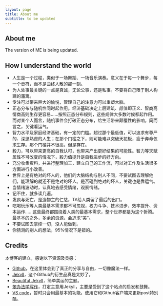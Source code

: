 ```yaml
---
layout: page
title: About me
subtitle: to be updated
---
```


## About me

The version of ME is being updated.

## How I understand the world

- 人生是一个过程，类似于一场舞蹈、一场音乐演奏。意义在于每一个舞步，每一个音符，而不是曲终人散的那一刻。
- 为人处事最关键的一点是真诚，无论公事，还是私事。不要将自己限于别人构建的藩篱。
- 专注可以带来巨大的愉悦，管理自己的注意力可以重塑大脑。
- 正态分布与随机性同时起作用。经济基础决定上层建筑、颜值即正义、智商高情商高则生存更容易……按照正态分布规则，这些规律大多数时候都起作用。而对某个人而言，随机事件会打破正态分布，给生活带来颠覆性的影响。简而言之，关键看运气。
- 智力水平及家庭经济基础，有一定的门槛。超过那个最低值，可以追求有尊严的、深思熟虑的人生；在那个门槛之下，则可能难以突破天花板，疲于奔命仅求生存。那个门槛并不很高，但是存在。
- 毅力，可以带来更高的自我认可，也带来产出更好结果的可能性。智力等天赋属性不可改变的情况下，毅力值提升是自我进步的好方向。
- 充分收集资料，并进行整理加工，建立自己的工作流，可以对工作及生活很多方面进行小改善。
- 世界上是有绝对的坏人的，他们的大脑结构与别人不同，不要试图去理解他们，能理解的就还不是绝对的坏人。是否碰到绝对的坏人，关键也是靠运气。
- 当情绪波动时，认真地去感受情绪，观察情绪。
- 记不住，就多读几遍。
- 发疯与死亡，是造物主的仁慈，TA给人类留了最后的出口。
- 吃喝玩乐等人类最基本需求都不可忽视，权力斗争、技术进步、效率提升、资本运作……这些最终都围绕着人类的最基本需求，整个世界都是为这个折腾。最基本的之外，多余的资源，会追求“美”。
- 不要试图去掌控一切，没人能做到。
- 你猜测的别人的想法，95%情况下是错的。

## Credits

本博客的建立，感谢以下资源及灵感：
 - [Github](www.github.com)，在这里体会到了真正的分享与自由，一切像魔法一样。
 - [Jekyll](https://jekyllrb.com/)，这个Github的衍生品真是太妙了。
 - [Beautiful Jekyll](https://deanattali.com/beautiful-jekyll/)，简单美丽的主题。
 - [笨办法学写作](https://www.cnfeat.com/)，打定主意用Jekyll，主要是受到了这个站点的启发和鼓舞。
 - [VS code](https://code.visualstudio.com/)，暂时只会用最基本的功能，使用它和Github客户端来更新post特别酷。